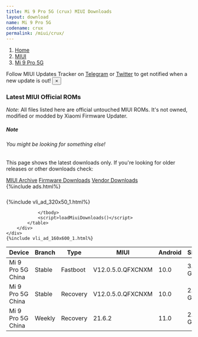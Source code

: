```yaml
---
title: Mi 9 Pro 5G (crux) MIUI Downloads
layout: download
name: Mi 9 Pro 5G
codename: crux
permalink: /miui/crux/
---
```

<nav aria-label="breadcrumb">
    <ol class="breadcrumb">
        <li class="breadcrumb-item"><a href="/">Home</a></li>
        <li class="breadcrumb-item"><a href="/miui/">MIUI</a></li>
        <li class="breadcrumb-item active" aria-current="page"><a href="/miui/crux/">Mi 9 Pro 5G</a></li>
    </ol>
</nav>
<div class="alert alert-primary alert-dismissible fade show" role="alert">
    Follow MIUI Updates Tracker on <a href="https://t.me/MIUIUpdatesTracker" class="alert-link">Telegram</a>
     or <a href="https://twitter.com/MiFwUpdater" class="alert-link">Twitter</a> to get notified when a new update is out!
    <button type="button" class="close" data-dismiss="alert" aria-label="Close">
        <span aria-hidden="true">&times;</span>
    </button>
</div>

### Latest MIUI Official ROMs
*Note*: All files listed here are official untouched MIUI ROMs. It's not owned, modified or modded by Xiaomi Firmware Updater.
<div class="card">
  <div class="card-body">
    <h5 class="card-title">Note</h5>
    <h6 class="card-subtitle mb-2 text-muted">You might be looking for something else!</h6>
    <p class="card-text">This page shows the latest downloads only.
     If you're looking for older releases or other downloads check:</p>
    <a href="/archive/miui/crux/" class="card-link">MIUI Archive</a>
    <a href="/firmware/crux/" class="card-link">Firmware Downloads</a>
    <a href="/vendor/crux/" class="card-link">Vendor Downloads</a>
  </div>
</div>
{%include ads.html%}
<div class="row justify-content-center">
    <div class="col-10">
        <div class="table-responsive-md" style="margin-top: 25px;">
            {%include vli_ad_320x50_1.html%}
            <table id="miui" class="display dt-responsive nowrap compact table table-striped table-hover table-sm">
                <thead class="thead-dark">
                    <tr>
                        <th data-ref="device">Device</th>
                        <th data-ref="branch">Branch</th>
                        <th data-ref="type">Type</th>
                        <th data-ref="miui">MIUI</th>
                        <th data-ref="android">Android</th>
                        <th data-ref="size">Size</th>
                        <th data-ref="size">Date</th>
                        <th data-ref="link">Link</th>
                    </tr>
                </thead>
                <tbody>
                <tr><td>Mi 9 Pro 5G China</td><td>Stable</td><td>Fastboot</td><td>V12.0.5.0.QFXCNXM</td><td>10.0</td><td>3.9 GB</td><td>2020-11-24</td><td><a href="/miui/crux/stable/V12.0.5.0.QFXCNXM/">Download</a></td></tr>
<tr><td>Mi 9 Pro 5G China</td><td>Stable</td><td>Recovery</td><td>V12.0.5.0.QFXCNXM</td><td>10.0</td><td>2.9 GB</td><td>2020-11-30</td><td><a href="/miui/crux/stable/V12.0.5.0.QFXCNXM/">Download</a></td></tr>
<tr><td>Mi 9 Pro 5G China</td><td>Weekly</td><td>Recovery</td><td>21.6.2</td><td>11.0</td><td>2.9 GB</td><td>2021-06-03</td><td><a href="/miui/crux/weekly/21.6.2/">Download</a></td></tr>

                </tbody>
                <script>loadMiuiDownloads()</script>
            </table>
        </div>
    </div>
    {%include vli_ad_160x600_1.html%}
</div>
